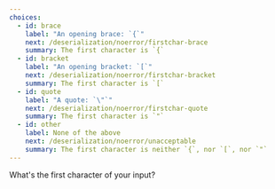 ```yaml
---
choices:
  - id: brace
    label: "An opening brace: `{`"
    next: /deserialization/noerror/firstchar-brace
    summary: The first character is `{`
  - id: bracket
    label: "An opening bracket: `[`"
    next: /deserialization/noerror/firstchar-bracket
    summary: The first character is `[`
  - id: quote
    label: "A quote: `\"`"
    next: /deserialization/noerror/firstchar-quote
    summary: The first character is `"`
  - id: other
    label: None of the above
    next: /deserialization/noerror/unacceptable
    summary: The first character is neither `{`, nor `[`, nor `"`
---
```


What's the first character of your input?